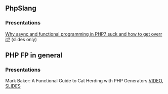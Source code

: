 ## PhpSlang
### Presentations
[Why async and functional programming in PHP7 suck and how to get overr it?](http://www.slideshare.net/WitekAdamus/why-async-and-functional-programming-in-php7-suck-and-how-to-get-overr-it) (slides only)

## PHP FP in general
### Presentations
Mark Baker: A Functional Guide to Cat Herding with PHP Generators [VIDEO](https://vimeo.com/189755262), [SLIDES](http://www.slideshare.net/MarkBakerUK/a-functional-guide-to-cat-herding-with-php-generators-62896368)